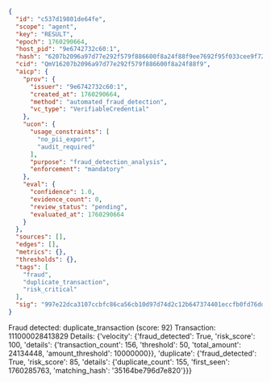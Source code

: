 ```json
{
  "id": "c537d19801de64fe",
  "scope": "agent",
  "key": "RESULT",
  "epoch": 1760290664,
  "host_pid": "9e6742732c60:1",
  "hash": "6207b2096a97d77e292f579f886600f8a24f88f9ee7692f95f033cee9f729202",
  "cid": "QmV16207b2096a97d77e292f579f886600f8a24f88f9",
  "aicp": {
    "prov": {
      "issuer": "9e6742732c60:1",
      "created_at": 1760290664,
      "method": "automated_fraud_detection",
      "vc_type": "VerifiableCredential"
    },
    "ucon": {
      "usage_constraints": [
        "no_pii_export",
        "audit_required"
      ],
      "purpose": "fraud_detection_analysis",
      "enforcement": "mandatory"
    },
    "eval": {
      "confidence": 1.0,
      "evidence_count": 0,
      "review_status": "pending",
      "evaluated_at": 1760290664
    }
  },
  "sources": [],
  "edges": [],
  "metrics": {},
  "thresholds": {},
  "tags": [
    "fraud",
    "duplicate_transaction",
    "risk_critical"
  ],
  "sig": "997e22dca3107ccbfc86ca56cb10d97d74d2c12b647374401eccfb0fd76dd514"
}
```

Fraud detected: duplicate_transaction (score: 92)
Transaction: 111000028413829
Details: {'velocity': {'fraud_detected': True, 'risk_score': 100, 'details': {'transaction_count': 156, 'threshold': 50, 'total_amount': 24134448, 'amount_threshold': 10000000}}, 'duplicate': {'fraud_detected': True, 'risk_score': 85, 'details': {'duplicate_count': 155, 'first_seen': 1760285763, 'matching_hash': '35164be796d7e820'}}}